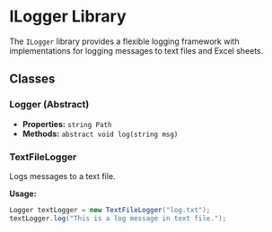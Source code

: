 # ILogger Library

The `ILogger` library provides a flexible logging framework with implementations for logging messages to text files and Excel sheets.

## Classes

### Logger (Abstract)
- **Properties:** `string Path`
- **Methods:** `abstract void log(string msg)`

### TextFileLogger
Logs messages to a text file.

**Usage:**
```csharp
Logger textLogger = new TextFileLogger("log.txt");
textLogger.log("This is a log message in text file.");
